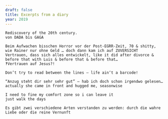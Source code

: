 ```yaml
---
draft: false
title: Excerpts from a diary
year: 2019
---
```

	Rediscovery of the 20th century.  
	von DADA bis GAGA  
     
	Beim Aufwachen bisschen Horror vor der Post-EGRR-Zeit, 70 & shitty, wie Rainer nur ohne Geld … doch dann kam ich auf ZUVERSICHT  
	Vertrauen, dass sich alles entwickelt, like it did after divorce & before that with Luis & before that & before that…  
	‽Vertrauen auf Jesus?!  
     
	Don’t try to read between the lines – life ain‘t a barcode!   
    
	“Anzug steht dir sehr sehr gut” – hab ich doch schon irgendwo gelesen…  
	actually she came in front and hugged me, seasonwise   
   
	I need to fine my comfort zone so i can leave it  
	just walk the days  
    
	Es gibt zwei verschiedene Arten verstanden zu werden: durch die wahre Liebe oder die reine Vernunft